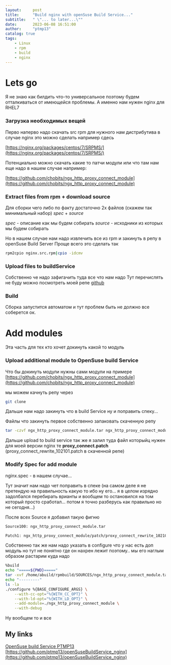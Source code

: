 ```yaml
---
layout:     post
title:      "Build nginx with openSuse Build Service..."
subtitle:   " \"... to later...\""
date:       2023-06-08 16:51:00
author:     "ptmp13"
catalog: true
tags:
    - Linux
    - rpm
    - build
    - nginx
---
```


# Lets go

Я не знаю как билдить что-то универсальное поэтому будем отталкиваться от имеющейся проблемы.
А именно нам нужен nginx для RHEL7

### Загрузка необходимых вещей

Перво наперво надо скачать src rpm для нужного нам дистрибутива в случае nginx это можно сделать например сдесь

[https://nginx.org/packages/centos/7/SRPMS/](https://nginx.org/packages/centos/7/SRPMS/)

Потенциально можно скачать какие то патчи модули или что там нам еще надо в нашем случае например:

[https://github.com/chobits/ngx_http_proxy_connect_module](https://github.com/chobits/ngx_http_proxy_connect_module)

### Extract files from rpm + download source

Для сборки чего либо по факту достаточно 2х файлов (скажем так минимальный набор)
_spec_ + _source_

_spec_ - описание как мы будем собирать
_source_ - исходники из которых мы будем собирать

Но в нашем случае нам надо извлечить все из rpm и закинуть в репу
в openSuse Build Server 
Проще всего это сделать так

```bash
rpm2cpio nginx.src.rpm|cpio -idcmv
```

### Upload files to buildService

Собственно че надо зафигачить туда все что нам надо
Тут перечислять не буду можно посмотреть  моей репе
[github](github)

### Build

Сборка запустится автоматом и тут проблем быть не должно все соберется ок.

# Add modules

Эта часть для тех кто хочет докинуть какой то модуль

### Upload additional module to OpenSuse build Service

Что бы докинуть модули нужны сами модули на примере
[https://github.com/chobits/ngx_http_proxy_connect_module](https://github.com/chobits/ngx_http_proxy_connect_module)

мы можем качнуть репу через
```bash
git clone 
```
Дальше нам надо закинуть что в build Service ну и поправить спеку...

Файлы что закинуть первое собственно запаковать скаченную репу
```bash
tar -czvf ngx_http_proxy_connect_module.tar ngx_http_proxy_connect_module
```

Дальше upload to build service
так же я залил туда файл которыйц нужен для моей версии nginx те
__proxy_connect.patch__ (proxy_connect_rewrite_102101.patch в скаченной репе)

### Modify Spec for add module

nginx.spec - в нашем случае...

Тут значит нам надо чет поправить в спеке
(на самом деле я не претендую на правильность какую то ибо ну его... я в целом изрядно задолбался перебирать врианты и вообщем то остановился на том который просто сработал... потом я точно разберусь как правильно но не сегодня...)

После всех Source я добавил такую фигню
```bash
Source100: ngx_http_proxy_connect_module.tar

Patch1: ngx_http_proxy_connect_module/patch/proxy_connect_rewrite_102101.patch
```

Собственно так же нам надо указать в configure что у нас есть доп модуль но тут не понятно где он нахрен лежит поэтому.. мы его наглым образом растарим куда надо

```bash
%build
echo "=====${PWD}====="
tar -xvf /home/abuild/rpmbuild/SOURCES/ngx_http_proxy_connect_module.tar -C .
echo "---------"
ls -la
./configure %{BASE_CONFIGURE_ARGS} \
    --with-cc-opt="%{WITH_CC_OPT}" \
    --with-ld-opt="%{WITH_LD_OPT}" \
    --add-module=./ngx_http_proxy_connect_module \
    --with-debug
```

Ну вообщем то и все

## My links

[OpenSuse build Service PTMP13](https://build.opensuse.org/package/show/home:ptmp13/nginx)
[https://github.com/ptmp13/openSuseBuildService_nginx](https://github.com/ptmp13/openSuseBuildService_nginx)
